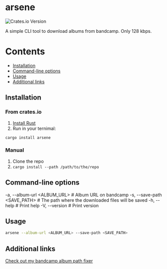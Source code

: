 # arsene

![Crates.io Version](https://img.shields.io/crates/v/arsene)

A simple CLI tool to download albums from bandcamp. Only 128 kbps.

# Contents
- [Installation](#installation)<br>
- [Command-line options](#command-line-options)<br>
- [Usage](#usage)<br>
- [Additional links](#additional-links)<br>

## Installation
### From crates.io
1. [Install Rust](https://www.rust-lang.org/tools/install)
2. Run in your ternimal:
```
cargo install arsene
```

### Manual
1. Clone the repo
2. `cargo install --path /path/to/the/repo`

## Command-line options
-a, --album-url <ALBUM_URL>  # Album URL on bandcamp
-s, --save-path <SAVE_PATH>  # The path where the downloaded files will be saved
-h, --help                   # Print help
-V, --version                # Print version

## Usage
```bash
arsene --album-url <ALBUM_URL> --save-path <SAVE_PATH>
```

## Additional links
[Check out my bandcamp album path fixer](https://github.com/IrvingWash/bc_unshit)
